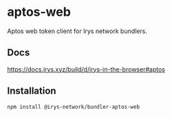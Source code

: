 # aptos-web

Aptos web token client for Irys network bundlers.

## Docs

https://docs.irys.xyz/build/d/irys-in-the-browser#aptos

## Installation

```sh
npm install @irys-network/bundler-aptos-web
```
